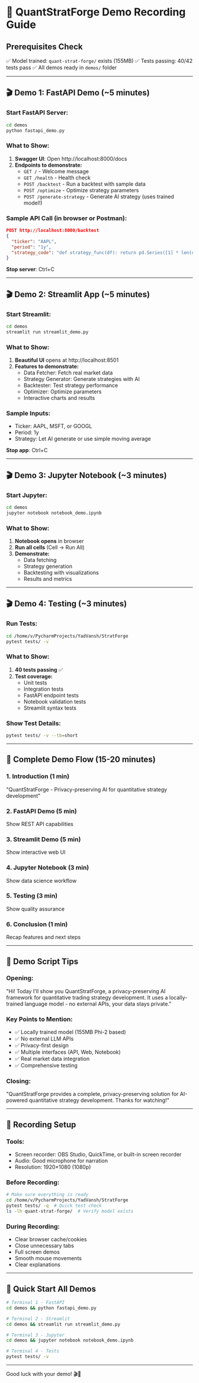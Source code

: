 # 🎥 QuantStratForge Demo Recording Guide

## Prerequisites Check
✅ Model trained: `quant-strat-forge/` exists (155MB)
✅ Tests passing: 40/42 tests pass
✅ All demos ready in `demos/` folder

---

## 🎬 Demo 1: FastAPI Demo (~5 minutes)

### Start FastAPI Server:
```bash
cd demos
python fastapi_demo.py
```

### What to Show:
1. **Swagger UI**: Open http://localhost:8000/docs
2. **Endpoints to demonstrate:**
   - `GET /` - Welcome message
   - `GET /health` - Health check
   - `POST /backtest` - Run a backtest with sample data
   - `POST /optimize` - Optimize strategy parameters
   - `POST /generate-strategy` - Generate AI strategy (uses trained model!)

### Sample API Call (in browser or Postman):
```json
POST http://localhost:8000/backtest
{
  "ticker": "AAPL",
  "period": "1y",
  "strategy_code": "def strategy_func(df): return pd.Series([1] * len(df))"
}
```

**Stop server**: Ctrl+C

---

## 🎬 Demo 2: Streamlit App (~5 minutes)

### Start Streamlit:
```bash
cd demos
streamlit run streamlit_demo.py
```

### What to Show:
1. **Beautiful UI** opens at http://localhost:8501
2. **Features to demonstrate:**
   - Data Fetcher: Fetch real market data
   - Strategy Generator: Generate strategies with AI
   - Backtester: Test strategy performance
   - Optimizer: Optimize parameters
   - Interactive charts and results

### Sample Inputs:
- Ticker: AAPL, MSFT, or GOOGL
- Period: 1y
- Strategy: Let AI generate or use simple moving average

**Stop app**: Ctrl+C

---

## 🎬 Demo 3: Jupyter Notebook (~3 minutes)

### Start Jupyter:
```bash
cd demos
jupyter notebook notebook_demo.ipynb
```

### What to Show:
1. **Notebook opens** in browser
2. **Run all cells** (Cell → Run All)
3. **Demonstrate:**
   - Data fetching
   - Strategy generation
   - Backtesting with visualizations
   - Results and metrics

---

## 🎬 Demo 4: Testing (~3 minutes)

### Run Tests:
```bash
cd /home/v/PycharmProjects/YadVansh/StratForge
pytest tests/ -v
```

### What to Show:
1. **40 tests passing** ✅
2. **Test coverage:**
   - Unit tests
   - Integration tests
   - FastAPI endpoint tests
   - Notebook validation tests
   - Streamlit syntax tests

### Show Test Details:
```bash
pytest tests/ -v --tb=short
```

---

## 🎯 Complete Demo Flow (15-20 minutes)

### 1. Introduction (1 min)
"QuantStratForge - Privacy-preserving AI for quantitative strategy development"

### 2. FastAPI Demo (5 min)
Show REST API capabilities

### 3. Streamlit Demo (5 min)
Show interactive web UI

### 4. Jupyter Notebook (3 min)
Show data science workflow

### 5. Testing (3 min)
Show quality assurance

### 6. Conclusion (1 min)
Recap features and next steps

---

## 📝 Demo Script Tips

### Opening:
"Hi! Today I'll show you QuantStratForge, a privacy-preserving AI framework for quantitative trading strategy development. It uses a locally-trained language model - no external APIs, your data stays private."

### Key Points to Mention:
- ✅ Locally trained model (155MB Phi-2 based)
- ✅ No external LLM APIs
- ✅ Privacy-first design
- ✅ Multiple interfaces (API, Web, Notebook)
- ✅ Real market data integration
- ✅ Comprehensive testing

### Closing:
"QuantStratForge provides a complete, privacy-preserving solution for AI-powered quantitative strategy development. Thanks for watching!"

---

## 🎥 Recording Setup

### Tools:
- Screen recorder: OBS Studio, QuickTime, or built-in screen recorder
- Audio: Good microphone for narration
- Resolution: 1920×1080 (1080p)

### Before Recording:
```bash
# Make sure everything is ready
cd /home/v/PycharmProjects/YadVansh/StratForge
pytest tests/ -q  # Quick test check
ls -lh quant-strat-forge/  # Verify model exists
```

### During Recording:
- Clear browser cache/cookies
- Close unnecessary tabs
- Full screen demos
- Smooth mouse movements
- Clear explanations

---

## 🚀 Quick Start All Demos

```bash
# Terminal 1 - FastAPI
cd demos && python fastapi_demo.py

# Terminal 2 - Streamlit
cd demos && streamlit run streamlit_demo.py

# Terminal 3 - Jupyter
cd demos && jupyter notebook notebook_demo.ipynb

# Terminal 4 - Tests
pytest tests/ -v
```

---

Good luck with your demo! 🎬🚀
